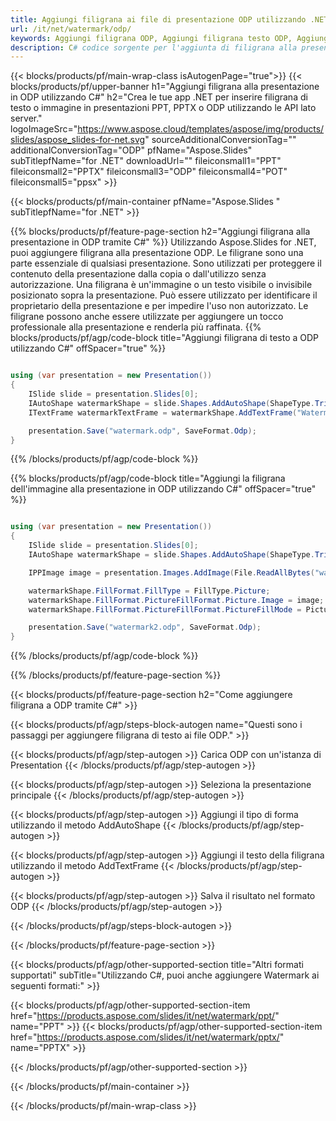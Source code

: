 ```yaml
---
title: Aggiungi filigrana ai file di presentazione ODP utilizzando .NET
url: /it/net/watermark/odp/
keywords: Aggiungi filigrana ODP, Aggiungi filigrana testo ODP, Aggiungi filigrana immagine ODP
description: C# codice sorgente per l'aggiunta di filigrana alla presentazione ODP.
---
```


{{< blocks/products/pf/main-wrap-class isAutogenPage="true">}}
{{< blocks/products/pf/upper-banner h1="Aggiungi filigrana alla presentazione in ODP utilizzando C#" h2="Crea le tue app .NET per inserire filigrana di testo o immagine in presentazioni PPT, PPTX o ODP utilizzando le API lato server." logoImageSrc="https://www.aspose.cloud/templates/aspose/img/products/slides/aspose_slides-for-net.svg" sourceAdditionalConversionTag="" additionalConversionTag="ODP" pfName="Aspose.Slides" subTitlepfName="for .NET" downloadUrl="" fileiconsmall1="PPT" fileiconsmall2="PPTX" fileiconsmall3="ODP" fileiconsmall4="POT" fileiconsmall5="ppsx" >}}

{{< blocks/products/pf/main-container pfName="Aspose.Slides " subTitlepfName="for .NET" >}}

{{% blocks/products/pf/feature-page-section  h2="Aggiungi filigrana alla presentazione in ODP tramite C#" %}}
Utilizzando Aspose.Slides for .NET, puoi aggiungere filigrana alla presentazione ODP. Le filigrane sono una parte essenziale di qualsiasi presentazione. Sono utilizzati per proteggere il contenuto della presentazione dalla copia o dall'utilizzo senza autorizzazione. Una filigrana è un'immagine o un testo visibile o invisibile posizionato sopra la presentazione. Può essere utilizzato per identificare il proprietario della presentazione e per impedire l'uso non autorizzato. Le filigrane possono anche essere utilizzate per aggiungere un tocco professionale alla presentazione e renderla più raffinata. 
{{% blocks/products/pf/agp/code-block title="Aggiungi filigrana di testo a ODP utilizzando C#" offSpacer="true" %}}

```cs

using (var presentation = new Presentation())
{
    ISlide slide = presentation.Slides[0];
    IAutoShape watermarkShape = slide.Shapes.AddAutoShape(ShapeType.Triangle, 0, 0, 0, 0);
    ITextFrame watermarkTextFrame = watermarkShape.AddTextFrame("Watermark");

    presentation.Save("watermark.odp", SaveFormat.Odp);
}
```

{{% /blocks/products/pf/agp/code-block %}}

{{% blocks/products/pf/agp/code-block title="Aggiungi la filigrana dell'immagine alla presentazione in ODP utilizzando C#" offSpacer="true" %}}

```cs

using (var presentation = new Presentation())
{
    ISlide slide = presentation.Slides[0];
    IAutoShape watermarkShape = slide.Shapes.AddAutoShape(ShapeType.Triangle, 0, 0, 0, 0);

    IPPImage image = presentation.Images.AddImage(File.ReadAllBytes("watermark.png"));

    watermarkShape.FillFormat.FillType = FillType.Picture;
    watermarkShape.FillFormat.PictureFillFormat.Picture.Image = image;
    watermarkShape.FillFormat.PictureFillFormat.PictureFillMode = PictureFillMode.Stretch;

    presentation.Save("watermark2.odp", SaveFormat.Odp);
}
```

{{% /blocks/products/pf/agp/code-block %}}

{{% /blocks/products/pf/feature-page-section %}}

{{< blocks/products/pf/feature-page-section  h2="Come aggiungere filigrana a ODP tramite C#" >}}

{{< blocks/products/pf/agp/steps-block-autogen name="Questi sono i passaggi per aggiungere filigrana di testo ai file ODP." >}}

{{< blocks/products/pf/agp/step-autogen >}}
Carica ODP con un'istanza di Presentation
{{< /blocks/products/pf/agp/step-autogen >}}

{{< blocks/products/pf/agp/step-autogen >}}
Seleziona la presentazione principale
{{< /blocks/products/pf/agp/step-autogen >}}

{{< blocks/products/pf/agp/step-autogen >}}
Aggiungi il tipo di forma utilizzando il metodo AddAutoShape
{{< /blocks/products/pf/agp/step-autogen >}}

{{< blocks/products/pf/agp/step-autogen >}}
Aggiungi il testo della filigrana utilizzando il metodo AddTextFrame
{{< /blocks/products/pf/agp/step-autogen >}}

{{< blocks/products/pf/agp/step-autogen >}}
Salva il risultato nel formato ODP
{{< /blocks/products/pf/agp/step-autogen >}}

{{< /blocks/products/pf/agp/steps-block-autogen >}}

{{< /blocks/products/pf/feature-page-section >}}

{{< blocks/products/pf/agp/other-supported-section title="Altri formati supportati" subTitle="Utilizzando C#, puoi anche aggiungere Watermark ai seguenti formati:" >}}

{{< blocks/products/pf/agp/other-supported-section-item href="https://products.aspose.com/slides/it/net/watermark/ppt/" name="PPT" >}}
{{< blocks/products/pf/agp/other-supported-section-item href="https://products.aspose.com/slides/it/net/watermark/pptx/" name="PPTX" >}}


{{< /blocks/products/pf/agp/other-supported-section >}}

{{< /blocks/products/pf/main-container >}}
    
{{< /blocks/products/pf/main-wrap-class >}}